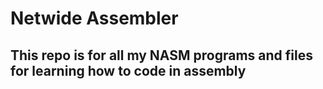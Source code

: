 # Netwide Assembler

## This repo is for all my NASM programs and files for learning how to code in assembly
